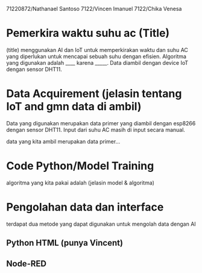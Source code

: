 71220872/Nathanael Santoso
7122/Vincen Imanuel
7122/Chika Venesa

# Pemerkira waktu suhu ac (Title)

(title) menggunakan AI dan IoT untuk memperkirakan waktu dan suhu AC yang diperlukan untuk mencapai sebuah suhu dengan efisien. Algoritma yang digunakan adalah ____ karena _____. Data diambil dengan device IoT dengan sensor DHT11.  

# Data Acquirement (jelasin  tentang IoT and gmn data di ambil)

Data yang digunakan merupakan data primer yang diambil dengan esp8266 dengan sensor DHT11. Input dari suhu AC masih di input secara manual.

data yang kita ambil merupakan data primer...

# Code Python/Model Training

algoritma yang kita pakai adalah
(jelasin model & algoritma)

# Pengolahan data dan interface

terdapat dua metode yang dapat digunakan untuk mengolah data dengan AI

## Python HTML (punya Vincent)

## Node-RED
